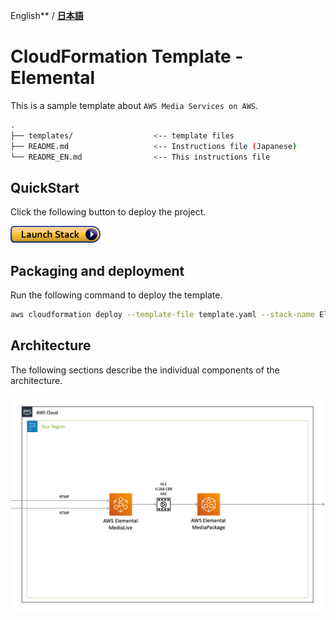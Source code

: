 English** / [**日本語**](README.md)

# CloudFormation Template - Elemental

This is a sample template about ``AWS Media Services on AWS``.

```bash
.
├── templates/                  <-- template files
├── README.md                   <-- Instructions file (Japanese)
└── README_EN.md                <-- This instructions file
```

## QuickStart

Click the following button to deploy the project.

[![cloudformation-launch-stack](images/cloudformation-launch-stack.png)](https://console.aws.amazon.com/cloudformation/home?region=ap-northeast-1#/stacks/quickcreate?stackName=ElementalSample&templateURL=https://eijikominami.s3-ap-northeast-1.amazonaws.com/aws-cloudformation-samples/elemental/template.yaml)

## Packaging and deployment

Run the following command to deploy the template.

```bash
aws cloudformation deploy --template-file template.yaml --stack-name ElementalSample --capabilities CAPABILITY_NAMED_IAM CAPABILITY_AUTO_EXPAND
```

## Architecture

The following sections describe the individual components of the architecture.

![](images/architecture.png)